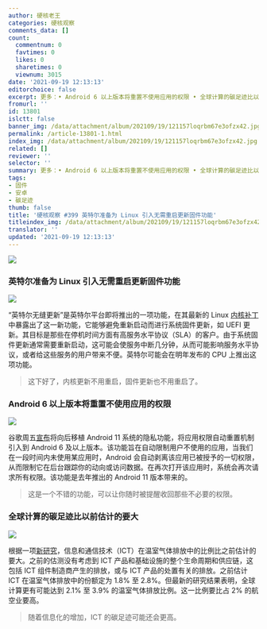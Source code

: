```yaml
---
author: 硬核老王
categories: 硬核观察
comments_data: []
count:
  commentnum: 0
  favtimes: 0
  likes: 0
  sharetimes: 0
  viewnum: 3015
date: '2021-09-19 12:13:13'
editorchoice: false
excerpt: 更多：• Android 6 以上版本将重置不使用应用的权限 • 全球计算的碳足迹比以前估计的要大
fromurl: ''
id: 13801
islctt: false
banner_img: /data/attachment/album/202109/19/121157loqrbm67e3ofzx42.jpg
permalink: /article-13801-1.html
index_img: /data/attachment/album/202109/19/121157loqrbm67e3ofzx42.jpg
related: []
reviewer: ''
selector: ''
summary: 更多：• Android 6 以上版本将重置不使用应用的权限 • 全球计算的碳足迹比以前估计的要大
tags:
- 固件
- 安卓
- 碳足迹
thumb: false
title: '硬核观察 #399 英特尔准备为 Linux 引入无需重启更新固件功能'
titleindex_img: /data/attachment/album/202109/19/121157loqrbm67e3ofzx42.jpg
translator: ''
updated: '2021-09-19 12:13:13'
---
```


![](/data/attachment/album/202109/19/121157loqrbm67e3ofzx42.jpg)


### 英特尔准备为 Linux 引入无需重启更新固件功能


![](/data/attachment/album/202109/19/121210ldcwdwjwsijcmusk.jpg)


“英特尔无缝更新”是英特尔平台即将推出的一项功能，在其最新的 Linux [内核补丁](https://lore.kernel.org/lkml/cover.1631600169.git.yu.c.chen@intel.com/T/#m7962a60c7e10346582f701128b8d790b8fa67c7b)中暴露出了这一新功能，它能够避免重新启动而进行系统固件更新，如 UEFI 更新。其目标是那些在停机时间方面有高服务水平协议（SLA）的客户。由于系统固件更新通常需要重新启动，这可能会使服务中断几分钟，从而可能影响服务水平协议，或者给这些服务的用户带来不便。英特尔可能会在明年发布的 CPU 上推出这项功能。



> 
> 这下好了，内核更新不用重启，固件更新也不用重启了。
> 
> 
> 


### Android 6 以上版本将重置不使用应用的权限


![](/data/attachment/album/202109/19/121229f75c93sfccwoluzy.jpg)


谷歌周五[宣布](https://android-developers.googleblog.com/2021/09/making-permissions-auto-reset-available.html)将向后移植 Android 11 系统的隐私功能，将应用权限自动重置机制引入到 Android 6 及以上版本。该功能旨在自动限制用户不使用的应用，当我们在一段时间内未使用某应用时，Android 会自动剥离该应用已被授予的一切权限，从而限制它在后台跟踪你的动向或访问数据。在再次打开该应用时，系统会再次请求所有权限。该功能是去年推出的 Android 11 版本带来的。



> 
> 这是一个不错的功能，可以让你随时被提醒收回那些不必要的权限。
> 
> 
> 


### 全球计算的碳足迹比以前估计的要大


![](/data/attachment/album/202109/19/121257vbbvlbb6fbfbbjv5.jpg)


根据一项[新研究](https://www.cell.com/patterns/fulltext/S2666-3899(21)00188-4)，信息和通信技术（ICT）在温室气体排放中的比例比之前估计的要大。之前的估测没有考虑到 ICT 产品和基础设施的整个生命周期和供应链，这包括 ICT 组件制造商产生的排放，或与 ICT 产品的处置有关的排放。之前估计 ICT 在温室气体排放中的份额定为 1.8% 至 2.8%。但最新的研究结果表明，全球计算更有可能达到 2.1% 至 3.9% 的温室气体排放比例。这一比例要比占 2% 的航空业要高。



> 
> 随着信息化的增加，ICT 的碳足迹可能还会更高。
> 
> 
>